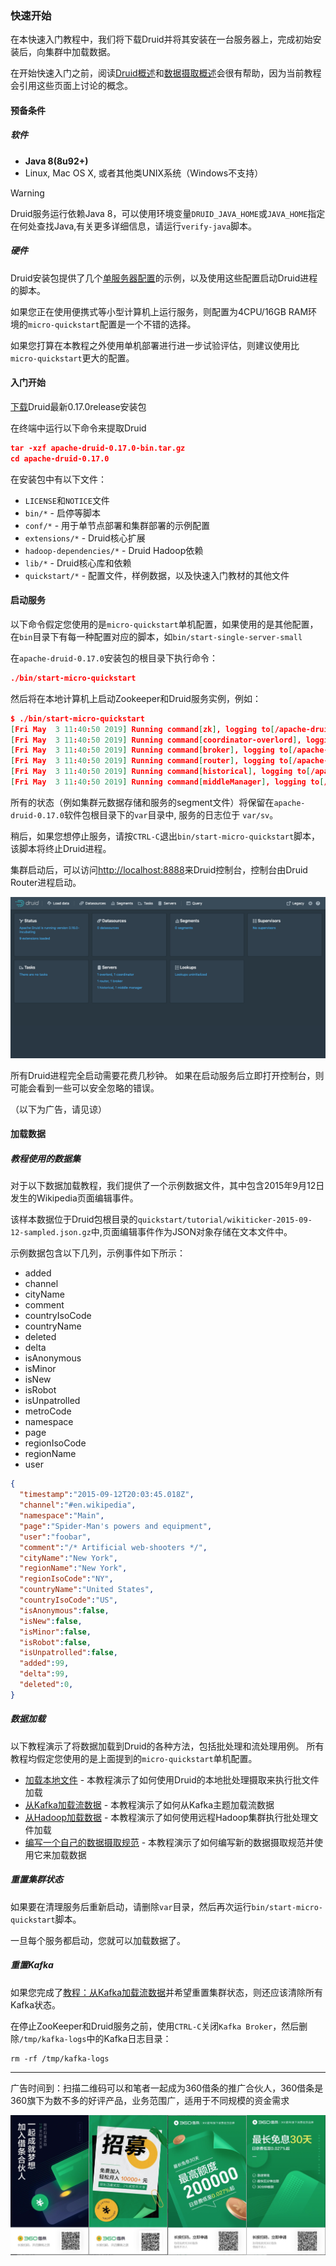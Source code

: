 <!-- toc -->
<script async src="https://pagead2.googlesyndication.com/pagead/js/adsbygoogle.js"></script>
<ins class="adsbygoogle"
     style="display:block; text-align:center;"
     data-ad-layout="in-article"
     data-ad-format="fluid"
     data-ad-client="ca-pub-8828078415045620"
     data-ad-slot="7586680510"></ins>
<script>
     (adsbygoogle = window.adsbygoogle || []).push({});
</script>

### 快速开始

在本快速入门教程中，我们将下载Druid并将其安装在一台服务器上，完成初始安装后，向集群中加载数据。

在开始快速入门之前，阅读[Druid概述](./chapter-1.md)和[数据摄取概述](../DataIngestion/index.md)会很有帮助，因为当前教程会引用这些页面上讨论的概念。

#### 预备条件
##### 软件
* **Java 8(8u92+)**
* Linux, Mac OS X, 或者其他类UNIX系统（Windows不支持）

> [!WARNING]
> Druid服务运行依赖Java 8，可以使用环境变量`DRUID_JAVA_HOME`或`JAVA_HOME`指定在何处查找Java,有关更多详细信息，请运行`verify-java`脚本。

##### 硬件

Druid安装包提供了几个[单服务器配置](./chapter-3.md)的示例，以及使用这些配置启动Druid进程的脚本。

如果您正在使用便携式等小型计算机上运行服务，则配置为4CPU/16GB RAM环境的`micro-quickstart`配置是一个不错的选择。

如果您打算在本教程之外使用单机部署进行进一步试验评估，则建议使用比`micro-quickstart`更大的配置。

#### 入门开始

[下载](https://www.apache.org/dyn/closer.cgi?path=/druid/0.17.0/apache-druid-0.17.0-bin.tar.gz)Druid最新0.17.0release安装包

在终端中运行以下命令来提取Druid

```json
tar -xzf apache-druid-0.17.0-bin.tar.gz
cd apache-druid-0.17.0
```

在安装包中有以下文件：

* `LICENSE`和`NOTICE`文件
* `bin/*` - 启停等脚本
* `conf/*` - 用于单节点部署和集群部署的示例配置
* `extensions/*` - Druid核心扩展
* `hadoop-dependencies/*` - Druid Hadoop依赖
* `lib/*` - Druid核心库和依赖
* `quickstart/*` - 配置文件，样例数据，以及快速入门教材的其他文件

#### 启动服务

以下命令假定您使用的是`micro-quickstart`单机配置，如果使用的是其他配置，在`bin`目录下有每一种配置对应的脚本，如`bin/start-single-server-small`

在`apache-druid-0.17.0`安装包的根目录下执行命令：

```json
./bin/start-micro-quickstart
```
然后将在本地计算机上启动Zookeeper和Druid服务实例，例如：

```json
$ ./bin/start-micro-quickstart
[Fri May  3 11:40:50 2019] Running command[zk], logging to[/apache-druid-0.17.0/var/sv/zk.log]: bin/run-zk conf
[Fri May  3 11:40:50 2019] Running command[coordinator-overlord], logging to[/apache-druid-0.17.0/var/sv/coordinator-overlord.log]: bin/run-druid coordinator-overlord conf/druid/single-server/micro-quickstart
[Fri May  3 11:40:50 2019] Running command[broker], logging to[/apache-druid-0.17.0/var/sv/broker.log]: bin/run-druid broker conf/druid/single-server/micro-quickstart
[Fri May  3 11:40:50 2019] Running command[router], logging to[/apache-druid-0.17.0/var/sv/router.log]: bin/run-druid router conf/druid/single-server/micro-quickstart
[Fri May  3 11:40:50 2019] Running command[historical], logging to[/apache-druid-0.17.0/var/sv/historical.log]: bin/run-druid historical conf/druid/single-server/micro-quickstart
[Fri May  3 11:40:50 2019] Running command[middleManager], logging to[/apache-druid-0.17.0/var/sv/middleManager.log]: bin/run-druid middleManager conf/druid/single-server/micro-quickstart
```

所有的状态（例如集群元数据存储和服务的segment文件）将保留在`apache-druid-0.17.0`软件包根目录下的`var`目录中, 服务的日志位于 `var/sv`。

稍后，如果您想停止服务，请按`CTRL-C`退出`bin/start-micro-quickstart`脚本，该脚本将终止Druid进程。

集群启动后，可以访问[http://localhost:8888](http://localhost:8888)来Druid控制台，控制台由Druid Router进程启动。

![tutorial-quickstart](img/tutorial-quickstart-01.png)

所有Druid进程完全启动需要花费几秒钟。 如果在启动服务后立即打开控制台，则可能会看到一些可以安全忽略的错误。

（以下为广告，请见谅）
<script async src="https://pagead2.googlesyndication.com/pagead/js/adsbygoogle.js"></script>
<ins class="adsbygoogle"
     style="display:block; text-align:center;"
     data-ad-layout="in-article"
     data-ad-format="fluid"
     data-ad-client="ca-pub-8828078415045620"
     data-ad-slot="7586680510"></ins>
<script>
     (adsbygoogle = window.adsbygoogle || []).push({});
</script>

#### 加载数据
##### 教程使用的数据集

对于以下数据加载教程，我们提供了一个示例数据文件，其中包含2015年9月12日发生的Wikipedia页面编辑事件。

该样本数据位于Druid包根目录的`quickstart/tutorial/wikiticker-2015-09-12-sampled.json.gz`中,页面编辑事件作为JSON对象存储在文本文件中。

示例数据包含以下几列，示例事件如下所示：

* added
* channel
* cityName
* comment
* countryIsoCode
* countryName
* deleted
* delta
* isAnonymous
* isMinor
* isNew
* isRobot
* isUnpatrolled
* metroCode
* namespace
* page
* regionIsoCode
* regionName
* user

```json
{
  "timestamp":"2015-09-12T20:03:45.018Z",
  "channel":"#en.wikipedia",
  "namespace":"Main",
  "page":"Spider-Man's powers and equipment",
  "user":"foobar",
  "comment":"/* Artificial web-shooters */",
  "cityName":"New York",
  "regionName":"New York",
  "regionIsoCode":"NY",
  "countryName":"United States",
  "countryIsoCode":"US",
  "isAnonymous":false,
  "isNew":false,
  "isMinor":false,
  "isRobot":false,
  "isUnpatrolled":false,
  "added":99,
  "delta":99,
  "deleted":0,
}
```

##### 数据加载

以下教程演示了将数据加载到Druid的各种方法，包括批处理和流处理用例。 所有教程均假定您使用的是上面提到的`micro-quickstart`单机配置。

* [加载本地文件](../Tutorials/chapter-1.md) - 本教程演示了如何使用Druid的本地批处理摄取来执行批文件加载
* [从Kafka加载流数据](../Tutorials/chapter-2.md) - 本教程演示了如何从Kafka主题加载流数据
* [从Hadoop加载数据](../Tutorials/chapter-3.md) - 本教程演示了如何使用远程Hadoop集群执行批处理文件加载
* [编写一个自己的数据摄取规范](../Tutorials/chapter-10.md) - 本教程演示了如何编写新的数据摄取规范并使用它来加载数据

##### 重置集群状态

如果要在清理服务后重新启动，请删除`var`目录，然后再次运行`bin/start-micro-quickstart`脚本。

一旦每个服务都启动，您就可以加载数据了。

##### 重置Kafka

如果您完成了[教程：从Kafka加载流数据](../Tutorials/chapter-2.md)并希望重置集群状态，则还应该清除所有Kafka状态。

在停止ZooKeeper和Druid服务之前，使用`CTRL-C`关闭`Kafka Broker`，然后删除`/tmp/kafka-logs`中的Kafka日志目录：

```
rm -rf /tmp/kafka-logs
```

---

广告时间到：扫描二维码可以和笔者一起成为360借条的推广合伙人，360借条是360旗下为数不多的好评产品，业务范围广，适用于不同规模的资金需求

![](../img/adsix.png)